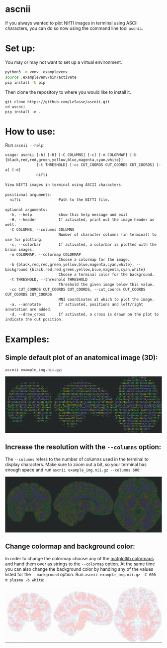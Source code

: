 # ascnii

If you always wanted to plot NIfTI images in terminal using ASCII characters,
you can do so now using the command line tool `ascnii`.

# Set up:

You may or may not want to set up a virtual environment.

```sh
python3 -m venv .examplevenv
source .examplevenv/bin/activate
pip install -U pip
```
Then clone the repository to where you would like to install it.
```
git clone https://github.com/LeSasse/ascnii.git
cd ascnii
pip install -e .
```

# How to use:

Run `ascnii --help`:

```
usage: ascnii [-h] [-H] [-C COLUMNS] [-c] [-m COLORMAP] [-b {black,red,red,green,yellow,blue,magenta,cyan,white}]
              [-t THRESHOLD] [-cc CUT_COORDS CUT_COORDS CUT_COORDS] [-a] [-d]
              nifti

View NIfTI images in terminal using ASCII characters.

positional arguments:
  nifti                 Path to the NIfTI file.

optional arguments:
  -h, --help            show this help message and exit
  -H, --header          If activated, print out the image header as well.
  -C COLUMNS, --columns COLUMNS
                        Number of character columns (in terminal) to use for plotting.
  -c, --colorbar        If activated, a colorbar is plotted with the brain images.
  -m COLORMAP, --colormap COLORMAP
                        Choose a colormap for the image.
  -b {black,red,red,green,yellow,blue,magenta,cyan,white}, --background {black,red,red,green,yellow,blue,magenta,cyan,white}
                        Choose a terminal color for the background.
  -t THRESHOLD, --threshold THRESHOLD
                        Threshold the given image below this value.
  -cc CUT_COORDS CUT_COORDS CUT_COORDS, --cut_coords CUT_COORDS CUT_COORDS CUT_COORDS
                        MNI coordinates at which to plot the image.
  -a, --annotate        If activated, positions and left/right annotation are added.
  -d, --draw_cross      If activated, a cross is drawn on the plot to indicate the cut position.

```

# Examples:

## Simple default plot of an anatomical image (3D):

`ascnii example_img.nii.gz`:

![plot](./examples/example_default.png)

## Increase the resolution with the `--columns` option:

The `--columns` refers to the number of columns used in the terminal to display
characters. Make sure to zoom out a bit, so your terminal has enough space and
run `ascnii example_img.nii.gz --columns 600`:

![plot](./examples/example_columns.png)

## Change colormap and background color:

In order to change the colormap choose any of the [matplotlib colormaps](https://matplotlib.org/stable/tutorials/colors/colormaps.html)
and hand them over as strings to the `--colormap` option. At the same time you can
also change the background color by handing any of the values listed for the
`--background` option. Run `ascnii example_img.nii.gz -C 600 -m plasma -b white`:

![plot](./examples/example_color.png)